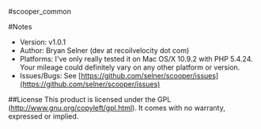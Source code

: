 #scooper_common

#Notes
* Version:  v1.0.1
* Author:  Bryan Selner (dev at recoilvelocity dot com)
* Platforms:  I've only really tested it on Mac OS/X 10.9.2 with PHP 5.4.24.  Your mileage could definitely vary on any other platform or version.
* Issues/Bugs:  See [https://github.com/selner/scooper/issues](https://github.com/selner/scooper/issues)

##License
This product is licensed under the GPL (http://www.gnu.org/copyleft/gpl.html). It comes with no warranty, expressed or implied.
